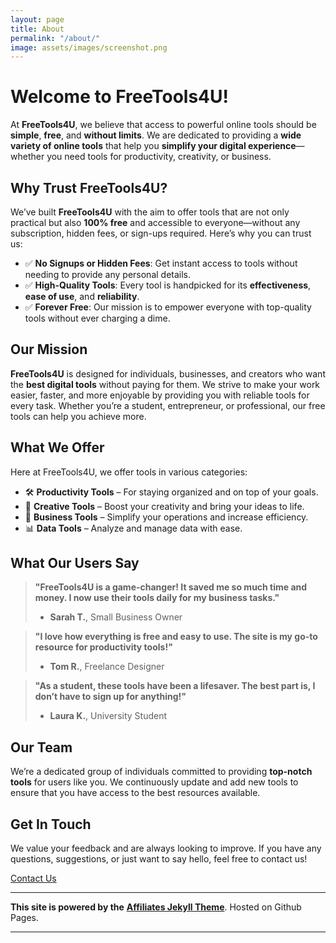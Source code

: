 ```yaml
---
layout: page
title: About
permalink: "/about/"
image: assets/images/screenshot.png
---
```


# Welcome to **FreeTools4U**!

At **FreeTools4U**, we believe that access to powerful online tools should be **simple**, **free**, and **without limits**. We are dedicated to providing a **wide variety of online tools** that help you **simplify your digital experience**—whether you need tools for productivity, creativity, or business.

## Why Trust **FreeTools4U**?

We’ve built **FreeTools4U** with the aim to offer tools that are not only practical but also **100% free** and accessible to everyone—without any subscription, hidden fees, or sign-ups required. Here’s why you can trust us:

- ✅ **No Signups or Hidden Fees**: Get instant access to tools without needing to provide any personal details.
- ✅ **High-Quality Tools**: Every tool is handpicked for its **effectiveness**, **ease of use**, and **reliability**.
- ✅ **Forever Free**: Our mission is to empower everyone with top-quality tools without ever charging a dime.

## Our Mission

**FreeTools4U** is designed for individuals, businesses, and creators who want the **best digital tools** without paying for them. We strive to make your work easier, faster, and more enjoyable by providing you with reliable tools for every task. Whether you’re a student, entrepreneur, or professional, our free tools can help you achieve more.

## **What We Offer**

Here at FreeTools4U, we offer tools in various categories:

- 🛠️ **Productivity Tools** – For staying organized and on top of your goals.
- 🎨 **Creative Tools** – Boost your creativity and bring your ideas to life.
- 🧩 **Business Tools** – Simplify your operations and increase efficiency.
- 📊 **Data Tools** – Analyze and manage data with ease.

## **What Our Users Say**

> **"FreeTools4U is a game-changer! It saved me so much time and money. I now use their tools daily for my business tasks."**
> - **Sarah T.**, Small Business Owner

> **"I love how everything is free and easy to use. The site is my go-to resource for productivity tools!"**
> - **Tom R.**, Freelance Designer

> **"As a student, these tools have been a lifesaver. The best part is, I don’t have to sign up for anything!"**
> - **Laura K.**, University Student

## **Our Team**

We’re a dedicated group of individuals committed to providing **top-notch tools** for users like you. We continuously update and add new tools to ensure that you have access to the best resources available. 

## Get In Touch

We value your feedback and are always looking to improve. If you have any questions, suggestions, or just want to say hello, feel free to contact us!

[Contact Us](#contact)

---

**This site is powered by the** [**Affiliates Jekyll Theme**](https://bootstrapstarter.com/jekyll-theme-memoirs/). Hosted on Github Pages.

---
